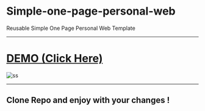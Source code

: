 # Simple-one-page-personal-web
Reusable Simple One Page Personal Web Template

<hr />
<h1>
  <a href="https://dinethlive.github.io/simple-one-page-personal-web/"
    >DEMO (Click Here)</a
  >
</h1>

![ss](https://user-images.githubusercontent.com/74010757/183671877-7643243b-bf3e-47be-9a47-0be2e95d79af.png)

<hr />
<h2>Clone Repo and enjoy with your changes !</h2>
